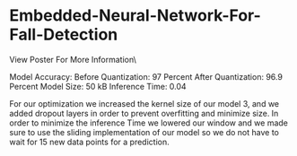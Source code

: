 # Embedded-Neural-Network-For-Fall-Detection
View Poster For More Information\

Model Accuracy:
  Before Quantization: 97 Percent
  After Quantization: 96.9 Percent
Model Size: 50 kB
Inference Time: 0.04

For our optimization we increased the kernel size of our model 3, and we added dropout layers in order to prevent overfitting and minimize size. In order to minimize the inference Time we lowered our window and we made sure to use the sliding implementation of our model so we do not have to wait for 15 new data points for a prediction.
